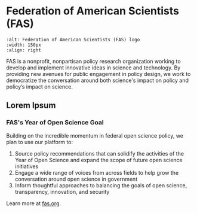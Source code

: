 # Federation of American Scientists (FAS)
```{image} /About/logos/fas_logo.png
:alt: Federation of American Scientists (FAS) logo
:width: 150px
:align: right
```
FAS is a nonprofit, nonpartisan policy research organization working to develop and implement innovative ideas in science and technology. By providing new avenues for public engagement in policy design, we work to democratize the conversation around both science's impact on policy and policy’s impact on science. 

## Lorem Ipsum
### FAS's Year of Open Science Goal
Building on the incredible momentum in federal open science policy, we plan to use our platform to:

1. Source policy recommendations that can solidify the activities of the Year of Open Science and expand the scope of future open science initiatives
2. Engage a wide range of voices from across fields to help grow the conversation around open science in government
3. Inform thoughtful approaches to balancing the goals of open science, transparency, innovation, and security

Learn more at [fas.org](https://fas.org).
